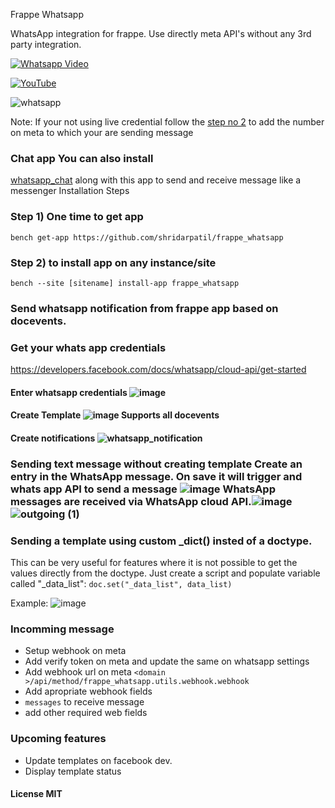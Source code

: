 Frappe Whatsapp

WhatsApp integration for frappe. Use directly meta API's without any 3rd party integration.

[![Whatsapp Video](https://img.youtube.com/vi/nq5Kcc5e1oc/0.jpg)](https://www.youtube.com/watch?v=nq5Kcc5e1oc)


[![YouTube](http://i.ytimg.com/vi/TncXQ0UW5UM/hqdefault.jpg)](https://www.youtube.com/watch?v=TncXQ0UW5UM)



![whatsapp](https://user-images.githubusercontent.com/11792643/203741234-29edeb1b-e2f9-4072-98c4-d73a84b48743.gif)

Note: If your not using live credential follow the [step no 2](https://developers.facebook.com/docs/whatsapp/cloud-api/get-started) to add the number on meta to which your are sending message

### Chat app You can also install
[whatsapp\_chat](https://frappecloud.com/marketplace/apps/whatsapp_chat) along with this app to send and receive message like a messenger Installation Steps

### Step 1) One time to get app 
`bench get-app https://github.com/shridarpatil/frappe_whatsapp` 
### Step 2) to install app on any instance/site
`bench --site [sitename] install-app frappe_whatsapp` 

### Send whatsapp notification from frappe app based on docevents. 
### Get your whats app credentials 
https://developers.facebook.com/docs/whatsapp/cloud-api/get-started 
#### Enter whatsapp credentials ![image](https://user-images.githubusercontent.com/11792643/198827382-90283b36-f8ab-430e-a909-1b600d6f5da4.png) 

#### Create Template ![image](https://user-images.githubusercontent.com/11792643/198827355-ebf9c113-f39a-4d37-98f7-38f719fb2d1f.png) Supports all docevents 

#### Create notifications ![whatsapp_notification](https://user-images.githubusercontent.com/11792643/198827295-f6d756a3-6289-40b3-99ea-0394efb61041.png) 

### Sending text message without creating template Create an entry in the WhatsApp message. On save it will trigger and whats app API to send a message ![image](https://user-images.githubusercontent.com/11792643/211518862-de2d3fbc-69c8-48e1-b000-8eebf20b75ab.png) WhatsApp messages are received via WhatsApp cloud API.![image](https://user-images.githubusercontent.com/11792643/211519625-a528abe2-ba24-46a4-bcbc-170f6b4e27fb.png) ![outgoing (1)](https://user-images.githubusercontent.com/11792643/211518647-45bfaa00-b06a-49c6-a3b3-3cf801d5ec68.gif) 

### Sending a template using custom _dict() insted of a doctype.
This can be very useful for features where it is not possible to get the values directly from the doctype.
Just create a script and populate variable called "_data_list":
`doc.set("_data_list", data_list)`

Example:
![image](https://github.com/user-attachments/assets/7496b081-df2b-41dc-bdcb-ed7e5f464698)

### Incomming message 
* Setup webhook on meta 
* Add verify token on meta and update the same on whatsapp settings 
* Add webhook url on meta
`<domain >/api/method/frappe_whatsapp.utils.webhook.webhook` 
* Add apropriate webhook fields 
* `messages` to receive message 
* add other required web fields 

### Upcoming features 
* Update templates on facebook dev. 
* Display template status 
 
#### License MIT
